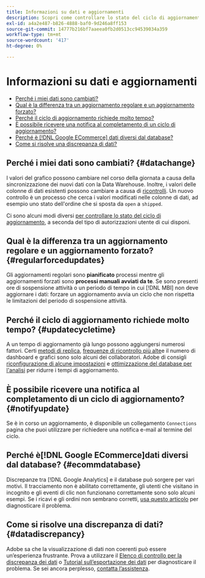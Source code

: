 ```yaml
---
title: Informazioni su dati e aggiornamenti
description: Scopri come controllare lo stato del ciclo di aggiornamento.
exl-id: a4a2e487-b826-4888-baf0-9d246a8ff153
source-git-commit: 14777b216bf7aaeea0fb2d0513cc94539034a359
workflow-type: tm+mt
source-wordcount: '417'
ht-degree: 0%

---
```


# Informazioni su dati e aggiornamenti

* [Perché i miei dati sono cambiati?](#datachange)
* [Qual è la differenza tra un aggiornamento regolare e un aggiornamento forzato?](#regularforcedupdates)
* [Perché il ciclo di aggiornamento richiede molto tempo?](#updatecycletime)
* [È possibile ricevere una notifica al completamento di un ciclo di aggiornamento?](#notifyupdate)
* [Perché è [!DNL Google ECommerce] dati diversi dal database?](#ecommdatabase)
* [Come si risolve una discrepanza di dati?](#datadiscrepancy)

## Perché i miei dati sono cambiati? {#datachange}

I valori del grafico possono cambiare nel corso della giornata a causa della sincronizzazione dei nuovi dati con la Data Warehouse. Inoltre, i valori delle colonne di dati esistenti possono cambiare a causa di [ricontrolli](../data-warehouse-mgr/cfg-data-rechecks.md). Un nuovo controllo è un processo che cerca i valori modificati nelle colonne di dati, ad esempio uno stato dell&#39;ordine che si sposta da `open` a `shipped`.

Ci sono alcuni modi diversi [per controllare lo stato del ciclo di aggiornamento](../../best-practices/check-update-cycle.md), a seconda del tipo di autorizzazioni utente di cui disponi.

## Qual è la differenza tra un aggiornamento regolare e un aggiornamento forzato? {#regularforcedupdates}

Gli aggiornamenti regolari sono **pianificato** processi mentre gli aggiornamenti forzati sono **processi manuali avviati da te**. Se sono presenti ore di sospensione attività o un periodo di tempo in cui [!DNL MBI] non deve aggiornare i dati: forzare un aggiornamento avvia un ciclo che non rispetta le limitazioni del periodo di sospensione attività.

## Perché il ciclo di aggiornamento richiede molto tempo? {#updatecycletime}

A un tempo di aggiornamento già lungo possono aggiungersi numerosi fattori. Certi [metodi di replica](../data-warehouse-mgr/cfg-replication-methods.md), [frequenze di ricontrollo più alte](../data-warehouse-mgr/cfg-data-rechecks.md)e il numero di dashboard e grafici sono solo alcuni dei collaboratori. Adobe di consigli [riconfigurazione di alcune impostazioni](../../best-practices/reduce-update-cycle-time.md) e [ottimizzazione del database per l&#39;analisi](../../best-practices/opt-db-analysis.md) per ridurre i tempi di aggiornamento.

## È possibile ricevere una notifica al completamento di un ciclo di aggiornamento? {#notifyupdate}

Se è in corso un aggiornamento, è disponibile un collegamento `Connections` pagina che puoi utilizzare per richiedere una notifica e-mail al termine del ciclo.

## Perché è[!DNL Google ECommerce]dati diversi dal database? {#ecommdatabase}

Discrepanze tra [!DNL Google Analytics] e il database può sorgere per vari motivi. Il tracciamento non è abilitato correttamente, gli utenti che visitano in incognito e gli eventi di clic non funzionano correttamente sono solo alcuni esempi. Se i ricavi e gli ordini non sembrano corretti, [usa questo articolo](https://experienceleague.adobe.com/docs/commerce-knowledge-base/kb/troubleshooting/miscellaneous/diagnosing-google-ecommerce-revenue-discrepancies.html?lang=en) per diagnosticare il problema.

## Come si risolve una discrepanza di dati? {#datadiscrepancy}

Adobe sa che la visualizzazione di dati non coerenti può essere un’esperienza frustrante. Prova a utilizzare il [Elenco di controllo per la discrepanza dei dati](https://experienceleague.adobe.com/docs/commerce-knowledge-base/kb/troubleshooting/miscellaneous/diagnosing-a-data-discrepancy.html?lang=en) o [Tutorial sull’esportazione dei dati](https://experienceleague.adobe.com/docs/commerce-knowledge-base/kb/troubleshooting/miscellaneous/using-data-exports-to-pinpoint-discrepancies.html?lang=en) per diagnosticare il problema. Se sei ancora perplesso, [contatta l’assistenza](https://experienceleague.adobe.com/docs/commerce-knowledge-base/kb/troubleshooting/miscellaneous/mbi-service-policies.html?lang=en).

